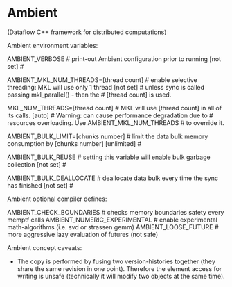 Ambient
=======

(Dataflow C++ framework for distributed computations)

Ambient environment variables:

AMBIENT_VERBOSE                        # print-out Ambient configuration prior to running
[not set]                              #

AMBIENT_MKL_NUM_THREADS=[thread count] # enable selective threading: MKL will use only 1 thread 
[not set]                              # unless sync is called passing mkl_parallel() - then the
                                       # [thread count] is used.

MKL_NUM_THREADS=[thread count]         # MKL will use [thread count] in all of its calls.
[auto]                                 # Warning: can cause performance degradation due to
                                       # resources overloading. Use AMBIENT_MKL_NUM_THREADS 
                                       # to override it.

AMBIENT_BULK_LIMIT=[chunks number]     # limit the data bulk memory consumption by [chunks number]
[unlimited]                            #

AMBIENT_BULK_REUSE                     # setting this variable will enable bulk garbage collection
[not set]                              #

AMBIENT_BULK_DEALLOCATE                # deallocate data bulk every time the sync has finished
[not set]                              #


Ambient optional compiler defines:

AMBIENT_CHECK_BOUNDARIES     # checks memory boundaries safety every memptf calls
AMBIENT_NUMERIC_EXPERIMENTAL # enable experimental math-algorithms (i.e. svd or strassen gemm)
AMBIENT_LOOSE_FUTURE         # more aggressive lazy evaluation of futures (not safe)


Ambient concept caveats:

- The copy is performed by fusing two version-histories together (they share the same revision in one point). Therefore the element access for writing is unsafe (technically it will modify two objects at the same time).
